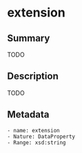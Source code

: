<!-- Automatically generated by spec-parser v2.0.0 on 2023-12-25T20:28:21.783513+00:00 -->
<!-- SPDX-License-Identifier: Community-Spec-1.0 -->

# extension

## Summary

TODO


## Description

TODO


## Metadata

    - name: extension
    - Nature: DataProperty
    - Range: xsd:string




